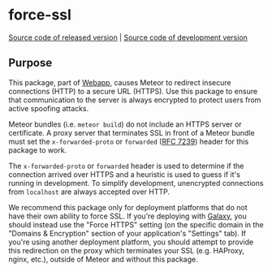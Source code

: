 # force-ssl

[Source code of released version](https://github.com/meteor/meteor/tree/master/packages/force-ssl) | [Source code of development version](https://github.com/meteor/meteor/tree/devel/packages/force-ssl)

## Purpose

This package, part of
[Webapp](https://github.com/meteor/meteor/tree/master/packages/webapp),
causes Meteor to redirect insecure connections (HTTP) to a secure URL
(HTTPS). Use this package to ensure that communication to the server is
always encrypted to protect users from active spoofing attacks.

Meteor bundles (i.e. `meteor build`) do not include an HTTPS server or
certificate. A proxy server that terminates SSL in front of a Meteor
bundle must set the `x-forwarded-proto` or `forwarded`
([RFC 7239](https://tools.ietf.org/html/rfc7239)) header for this package to
work.

The `x-forwarded-proto` or `forwarded` header is used to determine if the
connection arrived over HTTPS and a heuristic is used to guess if it's running
in development. To simplify development, unencrypted connections from
`localhost` are always accepted over HTTP.

We recommend this package only for deployment platforms that do not have their
own ability to force SSL. If you're deploying with
[Galaxy](https://www.meteor.com/hosting), you should instead use the "Force
HTTPS" setting (on the specific domain in the "Domains & Encryption" section
of your application's "Settings" tab). If you're using another deployment
platform, you should attempt to provide this redirection on the proxy which
terminates your SSL (e.g. HAProxy, nginx, etc.), outside of Meteor and without
this package.
